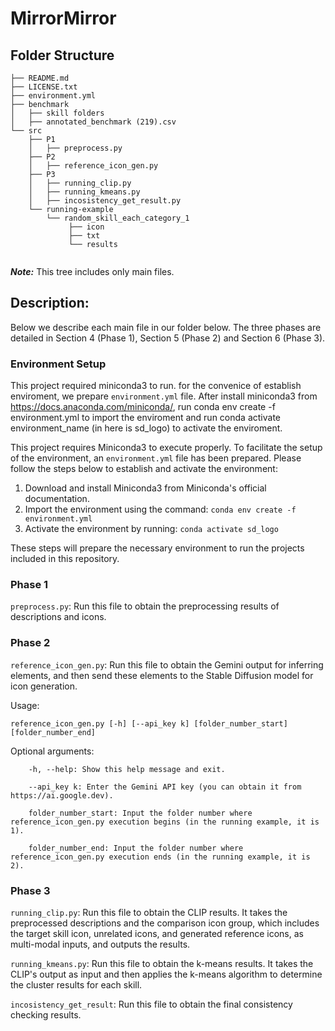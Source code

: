 # MirrorMirror
## Folder Structure

```
├── README.md
├── LICENSE.txt
├── environment.yml
├── benchmark
│   ├── skill folders
│   ├── annotated_benchmark (219).csv
└── src
    ├── P1
    │	├── preprocess.py
    ├── P2
    │   ├── reference_icon_gen.py
    ├── P3
    │   ├── running_clip.py
    │   ├── running_kmeans.py
    │   ├── incosistency_get_result.py
    └── running-example
        └── random_skill_each_category_1
             ├── icon
             ├── txt
             └── results


```
***Note:*** This tree includes only main files. 

## Description:

Below we describe each main file in our folder below. The three phases are detailed in Section 4 (Phase 1), Section 5 (Phase 2) and Section 6 (Phase 3).

### Environment Setup

This project required miniconda3 to run. for the convenice of establish enviroment, we prepare `environment.yml` file. After install miniconda3 from https://docs.anaconda.com/miniconda/, run conda env create -f environment.yml to import the enviroment and run conda activate environment_name (in here is sd_logo) to activate the enviroment.

This project requires Miniconda3 to execute properly. To facilitate the setup of the environment, an `environment.yml` file has been prepared. Please follow the steps below to establish and activate the environment:
1. Download and install Miniconda3 from Miniconda's official documentation.
2. Import the environment using the command: 
        ```
        conda env create -f environment.yml
        ```
3. Activate the environment by running:
        ```
        conda activate sd_logo
        ```

These steps will prepare the necessary environment to run the projects included in this repository.


### Phase 1 

`preprocess.py`: Run this file to obtain the preprocessing results of descriptions and icons. 


### Phase 2
`reference_icon_gen.py`: Run this file to obtain the Gemini output for inferring elements, and then send these elements to the Stable Diffusion model for icon generation. 

Usage:
```
reference_icon_gen.py [-h] [--api_key k] [folder_number_start] [folder_number_end]
```
Optional arguments:

        -h, --help: Show this help message and exit.
        
        --api_key k: Enter the Gemini API key (you can obtain it from https://ai.google.dev).
       
        folder_number_start: Input the folder number where reference_icon_gen.py execution begins (in the running example, it is 1).
        
        folder_number_end: Input the folder number where reference_icon_gen.py execution ends (in the running example, it is 2).

### Phase 3
`running_clip.py`: Run this file to obtain the CLIP results. It takes the preprocessed descriptions and the comparison icon group, which includes the target skill icon, unrelated icons, and generated reference icons, as multi-modal inputs, and outputs the results.

`running_kmeans.py`: Run this file to obtain the k-means results. It takes the CLIP's output as input and then applies the k-means algorithm to determine the cluster results for each skill.

`incosistency_get_result`: Run this file to obtain the final consistency checking results.





